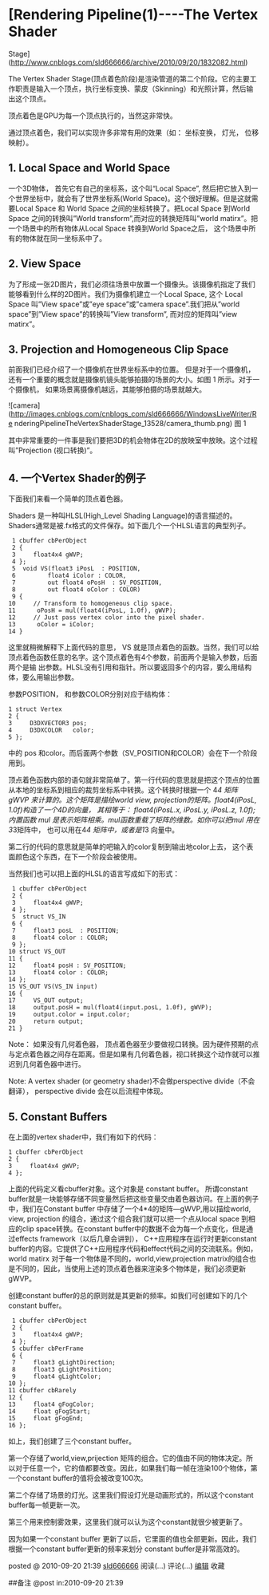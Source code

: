 #  [Rendering Pipeline(1)----The Vertex Shader
Stage](http://www.cnblogs.com/sld666666/archive/2010/09/20/1832082.html)

The Vertex Shader
Stage(顶点着色阶段)是渲染管道的第二个阶段。它的主要工作职责是输入一个顶点，执行坐标变换、蒙皮（Skinning）和光照计算，然后输出这个顶点。

顶点着色是GPU为每一个顶点执行的，当然这非常快。

通过顶点着色，我们可以实现许多非常有用的效果（如： 坐标变换， 灯光， 位移映射）。

## 1\. Local Space and World Space

一个3D物体， 首先它有自己的坐标系，这个叫“Local Space”, 然后把它放入到一个世界坐标中，就会有了世界坐标系(World
Space)。这个很好理解。但是这就需要Local Space 和 World Space 之间的坐标转换了。把Local Space 到World
Space 之间的转换叫”World transform”,而对应的转换矩阵叫”world matirx”。把一个场景中的所有物体从Local Space
转换到World Space之后， 这个场景中所有的物体就在同一坐标系中了。

## 2\. View Space

为了形成一张2D图片，我们必须往场景中放置一个摄像头。该摄像机指定了我们能够看到什么样的2D图片。我们为摄像机建立一个Local Space, 这个
Local Space 叫”View space”或”eye space”或”camera space”.我们把从”world space”到”View
space”的转换叫”View transform”, 而对应的矩阵叫”view matirx”。

## 3\. Projection and Homogeneous Clip Space

前面我们已经介绍了一个摄像机在世界坐标系中的位置。 但是对于一个摄像机，还有一个重要的概念就是摄像机镜头能够拍摄的场景的大小。如图 1
所示。对于一个摄像机， 如果场景离摄像机越远，其能够拍摄的场景就越大。

![camera](http://images.cnblogs.com/cnblogs_com/sld666666/WindowsLiveWriter/Re
nderingPipelineTheVertexShaderStage_13528/camera_thumb.png) 图 1

其中非常重要的一件事是我们要把3D的机会物体在2D的放映室中放映。这个过程叫”Projection (视口转换)”。

## 4\. 一个Vertex Shader的例子

下面我们来看一个简单的顶点着色器。

Shaders 是一种叫HLSL(High_Level Shading
Language)的语言描述的。Shaders通常是被.fx格式的文件保存。如下面几个一个HLSL语言的典型列子。

     1 cbuffer cbPerObject   
     2 {   
     3     float4x4 gWVP;   
     4 };  
     5  void VS(float3 iPosL  : POSITION,   
     6         float4 iColor : COLOR,   
     7         out float4 oPosH  : SV_POSITION,   
     8         out float4 oColor : COLOR)   
     9 {   
    10     // Transform to homogeneous clip space.   
    11      oPosH = mul(float4(iPosL, 1.0f), gWVP);   
    12     // Just pass vertex color into the pixel shader.   
    13      oColor = iColor;   
    14 }

这里就稍微解释下上面代码的意思， VS 就是顶点着色的函数。当然，我们可以给顶点着色函数任意的名字。这个顶点着色有4个参数，前面两个是输入参数，后面两个是输
出参数。HLSL没有引用和指针。所以要返回多个的内容，要么用结构体，要么用输出参数。

参数POSITION， 和参数COLOR分别对应于结构体：

    1 struct Vertex   
    2 {   
    3     D3DXVECTOR3 pos;   
    4     D3DXCOLOR   color;   
    5 };

中的 pos 和color。而后面两个参数（SV_POSITION和COLOR）会在下一个阶段用到。

顶点着色函数内部的语句就非常简单了。第一行代码的意思就是把这个顶点的位置从本地的坐标系到相应的裁剪坐标系中转换。这个转换时根据一个 4*4 矩阵 gWVP
来计算的。这个矩阵是描绘world view, projection的矩阵。float4(iPosL, 1.0f)构造了一个4D的向量， 其相等于：
float4(iPosL.x, iPosL.y, iPosL.z, 1.0f);内置函数 mul
是表示矩阵相乘。mul函数重载了矩阵的维数。如你可以把mul 用在3*3矩阵中， 也可以用在4*4 矩阵中，或者是1*3 向量中。

第二行的代码的意思就是简单的吧输入的color复制到输出地color上去， 这个表面颜色这个东西，在下一个阶段会被使用。

当然我们也可以把上面的HLSL的语言写成如下的形式：

     1 cbuffer cbPerObject   
     2 {   
     3     float4x4 gWVP;   
     4 };  
     5  struct VS_IN   
     6 {   
     7     float3 posL  : POSITION;   
     8     float4 color : COLOR;   
     9 };  
    10 struct VS_OUT   
    11 {   
    12     float4 posH : SV_POSITION;   
    13     float4 color : COLOR;   
    14 };  
    15 VS_OUT VS(VS_IN input)   
    16 {   
    17     VS_OUT output;  
    18     output.posH = mul(float4(input.posL, 1.0f), gWVP);   
    19     output.color = input.color;  
    20     return output;   
    21 }

Note： 如果没有几何着色器，
顶点着色器至少要做视口转换。因为硬件预期的点与定点着色器之间存在距离。但是如果有几何着色器，视口转换这个动作就可以推迟到几何着色器中进行。

Note: A vertex shader (or geometry shader)不会做perspective divide（不会翻译），
perspective divide 会在以后流程中体现。

## 5\. Constant Buffers

在上面的vertex shader中，我们有如下的代码：

    1 cbuffer cbPerObject   
    2 {   
    3     float4x4 gWVP;   
    4 };

上面的代码定义看cbuffer对象。这个对象是 constant buffer。 所谓constant
buffer就是一块能够存储不同变量然后把这些变量交由着色器访问。在上面的例子中，我们在Constant buffer
中存储了一个4*4的矩阵—gWVP,用以描绘world, view, projection 的组合，通过这个组合我们就可以把一个点从local space
到相应的clip space转换。在constant buffer中的数据不会为每一个点变化，但是通过effects framework（以后几章会讲到），
C++应用程序在运行时更新constant buffer的内容。它提供了C++应用程序代码和effect代码之间的交流联系。例如，world matirx
对于每一个物体是不同的，world,view,projection
matrix的组合也是不同的，因此，当使用上述的顶点着色器来渲染多个物体是，我们必须更新gWVP。

创建constant buffer的总的原则就是其更新的频率。如我们可创建如下的几个constant buffer。

     1 cbuffer cbPerObject   
     2 {   
     3     float4x4 gWVP;   
     4 };  
     5 cbuffer cbPerFrame   
     6 {   
     7     float3 gLightDirection;   
     8     float3 gLightPosition;   
     9     float4 gLightColor;   
    10 };  
    11 cbuffer cbRarely   
    12 {   
    13     float4 gFogColor;   
    14     float gFogStart;   
    15     float gFogEnd;   
    16 };

如上，我们创建了三个constant buffer。

第一个存储了world,view,prijection
矩阵的组合。它的值由不同的物体决定。所以对于任意一个，它的值都要改变。因此，如果我们每一帧在渲染100个物体，第一个constant
buffer的值将会被改变100次。

第二个存储了场景的灯光。这里我们假设灯光是动画形式的，所以这个constant buffer每一帧更新一次。

第三个用来控制雾效果，这里我们就可以认为这个constant就很少被更新了。

因为如果一个constant buffer 更新了以后，它里面的值也全部更新。因此，我们根据一个constant buffer更新的频率来划分
constant buffer是非常高效的。

posted @ 2010-09-20 21:39 [sld666666](http://www.cnblogs.com/sld666666/)
阅读(...) 评论(...) [编辑](https://i.cnblogs.com/EditPosts.aspx?postid=1832082) 收藏

##备注 
 @post in:2010-09-20 21:39